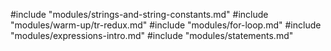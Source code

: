 #include "modules/strings-and-string-constants.md"
#include "modules/warm-up/tr-redux.md"
#include "modules/for-loop.md"
#include "modules/expressions-intro.md"
#include "modules/statements.md"
